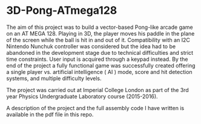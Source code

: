 # 3D-Pong-ATmega128

The aim of this project was to build a vector-based
Pong-like arcade game on an AT MEGA 128. Playing in 3D, the
player moves his paddle in the plane of the screen while the ball is
hit in and out of it. Compatibility with an I2C Nintendo Nunchuk
controller was considered but the idea had to be abandoned in
the development stage due to technical difficulties and strict time
constraints. User input is acquired through a keypad instead. By
the end of the project a fully functional game was successfully
created offering a single player vs. artificial intelligence ( AI )
mode, score and hit detection systems, and multiple difficulty
levels.

The project was carried out at Imperial College London as part of the 3rd year Physics Undergraduate Laboratory course (2015-2016). 

A description of the project and the full assembly code I have written is available in the pdf file in this repo.
